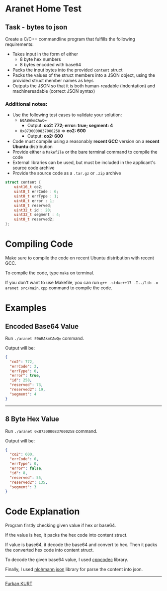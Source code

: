 # Aranet Home Test

## Task - bytes to json

Create a C/C++ commandline program that fulfills the following requirements:

- Takes input in the form of either
  - 8 byte hex numbers
  - 8 bytes encoded with base64
- Packs the input bytes into the provided `content` struct
- Packs the values of the struct members into a JSON object, using the provided struct member names as keys
- Outputs the JSON so that it is both human-readable (indentation) and machinereadable (correct JSON syntax)

### Additional notes:

- Use the following test cases to validate your solution:
  - `E0ABAkmCAwQ=`
    - Output: **co2: 772; error: true; segment: 4**
  - `0x8730000837000258` => **co2: 600**
    - Output: **co2: 600**
- Code must compile using a reasonably **recent GCC** version on a **recent Ubuntu** distribution
- Provide either a `Makefile` or the bare terminal command to compile the code
- External libraries can be used, but must be included in the applicant's source code archive
- Provide the source code as a `.tar.gz` or `.zip` archive

```c++
struct content {
    uint16_t co2;
    uint8_t errCode : 6;
    uint8_t errType : 1;
    uint8_t error : 1;
    uint8_t reserved;
    uint32_t id : 20;
    uint32_t segment : 4;
    uint8_t reserved2;
};
```

# Compiling Code

Make sure to compile the code on recent Ubuntu distribution with recent GCC.

To compile the code, type `make` on terminal.

If you don't want to use Makefile, you can run `g++ -std=c++17 -I../lib -o aranet src/main.cpp` command to compile the code.

# Examples

## Encoded Base64 Value

Run `./aranet E0ABAkmCAwQ=` command.

Output will be:

```json
{
  "co2": 772,
  "errCode": 2,
  "errType": 0,
  "error": true,
  "id": 258,
  "reserved": 73,
  "reserved2": 19,
  "segment": 4
}
```

---

## 8 Byte Hex Value

Run `./aranet 0x8730000837000258` command.

Output will be:

```json
{
  "co2": 600,
  "errCode": 0,
  "errType": 0,
  "error": false,
  "id": 8,
  "reserved": 55,
  "reserved2": 135,
  "segment": 3
}
```

# Code Explanation

Program firstly checking given value if hex or base64.

If the value is hex, it packs the hex code into content struct.

If value is base64, it decode the base64 and convert to hex. Then it packs the converted hex code into content struct.

To decode the given base64 value, I used [cppcodec](https://github.com/tplgy/cppcodec) library.

Finally, I used [nlohmann json](https://github.com/nlohmann/json) library for parse the content into json.

---
[Furkan KURT](https://furkankurt.com.tr/)